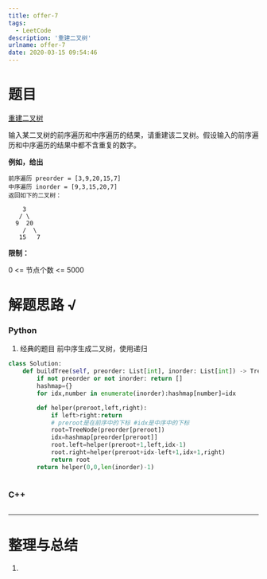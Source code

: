 ```yaml
---
title: offer-7
tags:
  - LeetCode
description: '重建二叉树'
urlname: offer-7
date: 2020-03-15 09:54:46
---
```


# 题目

[重建二叉树](https://leetcode-cn.com/problems/zhong-jian-er-cha-shu-lcof) 

输入某二叉树的前序遍历和中序遍历的结果，请重建该二叉树。假设输入的前序遍历和中序遍历的结果中都不含重复的数字。

**例如，给出**

```
前序遍历 preorder = [3,9,20,15,7]
中序遍历 inorder = [9,3,15,20,7]
返回如下的二叉树：

    3
   / \
  9  20
    /  \
   15   7
```

**限制：**

0 <= 节点个数 <= 5000

# 解题思路 √

### Python

1. 经典的题目 前中序生成二叉树，使用递归

```python
class Solution:
    def buildTree(self, preorder: List[int], inorder: List[int]) -> TreeNode:
        if not preorder or not inorder: return []
        hashmap={}
        for idx,number in enumerate(inorder):hashmap[number]=idx

        def helper(preroot,left,right):
            if left>right:return
            # preroot是在前序中的下标 #idx是中序中的下标
            root=TreeNode(preorder[preroot]) 
            idx=hashmap[preorder[preroot]]
            root.left=helper(preroot+1,left,idx-1)
            root.right=helper(preroot+idx-left+1,idx+1,right)
            return root
        return helper(0,0,len(inorder)-1)
```


```python

```



### C++

```cpp

```

---



# 整理与总结

1. 

